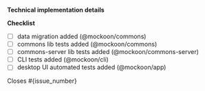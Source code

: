 <!--
IMPORTANT RULES:
- Read the contributing guidelines first!
- All pull requests must stem from an issue. No issue, no PR review, no merge.
- Implementation, UI, UX, needs to be discussed either in the issue, or in the PR before starting the development.
- Commits should be squashed to a single commit, or more if relevant. They should follow this guide https://chris.beams.io/posts/git-commit/ and contain the following mention: `Closes #{issue_number}`.
- Follow the branch naming convention: feature|fix/{issue_number}-description.
- Follow the template!
 -->

**Technical implementation details**

<!-- Describe your implementation in details if it's relevant -->

**Checklist**

<!-- Check relevant boxes -->

- [ ] data migration added (@mockoon/commons)
- [ ] commons lib tests added (@mockoon/commons)
- [ ] commons-server lib tests added (@mockoon/commons-server)
- [ ] CLI tests added (@mockoon/cli)
- [ ] desktop UI automated tests added (@mockoon/app)

<!-- Link to the original issue -->

Closes #{issue_number}
